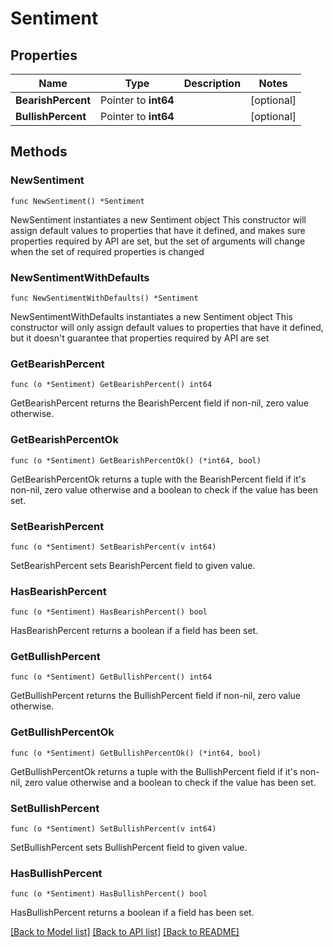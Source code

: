 # Sentiment

## Properties

Name | Type | Description | Notes
------------ | ------------- | ------------- | -------------
**BearishPercent** | Pointer to **int64** |  | [optional] 
**BullishPercent** | Pointer to **int64** |  | [optional] 

## Methods

### NewSentiment

`func NewSentiment() *Sentiment`

NewSentiment instantiates a new Sentiment object
This constructor will assign default values to properties that have it defined,
and makes sure properties required by API are set, but the set of arguments
will change when the set of required properties is changed

### NewSentimentWithDefaults

`func NewSentimentWithDefaults() *Sentiment`

NewSentimentWithDefaults instantiates a new Sentiment object
This constructor will only assign default values to properties that have it defined,
but it doesn't guarantee that properties required by API are set

### GetBearishPercent

`func (o *Sentiment) GetBearishPercent() int64`

GetBearishPercent returns the BearishPercent field if non-nil, zero value otherwise.

### GetBearishPercentOk

`func (o *Sentiment) GetBearishPercentOk() (*int64, bool)`

GetBearishPercentOk returns a tuple with the BearishPercent field if it's non-nil, zero value otherwise
and a boolean to check if the value has been set.

### SetBearishPercent

`func (o *Sentiment) SetBearishPercent(v int64)`

SetBearishPercent sets BearishPercent field to given value.

### HasBearishPercent

`func (o *Sentiment) HasBearishPercent() bool`

HasBearishPercent returns a boolean if a field has been set.

### GetBullishPercent

`func (o *Sentiment) GetBullishPercent() int64`

GetBullishPercent returns the BullishPercent field if non-nil, zero value otherwise.

### GetBullishPercentOk

`func (o *Sentiment) GetBullishPercentOk() (*int64, bool)`

GetBullishPercentOk returns a tuple with the BullishPercent field if it's non-nil, zero value otherwise
and a boolean to check if the value has been set.

### SetBullishPercent

`func (o *Sentiment) SetBullishPercent(v int64)`

SetBullishPercent sets BullishPercent field to given value.

### HasBullishPercent

`func (o *Sentiment) HasBullishPercent() bool`

HasBullishPercent returns a boolean if a field has been set.


[[Back to Model list]](../README.md#documentation-for-models) [[Back to API list]](../README.md#documentation-for-api-endpoints) [[Back to README]](../README.md)



